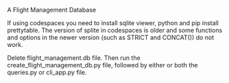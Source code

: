 A Flight Management Database

If using codespaces you need to install sqlite viewer, python and pip install prettytable.
The version of splite in codespaces is older and some functions and options in the newer version (such as STRICT and CONCAT()) do not work.  

Delete flight_management.db file.  Then run the create_flight_management_db.py file, followed by either or both the queries.py or cli_app.py file.
